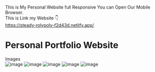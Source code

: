 This is My Personal Website full Responsive You can Open Our Mobile Browser. 
<br>
This is Link my Website 👇
<br>
https://steady-rolypoly-f2d43d.netlify.app/
# Personal Portfolio Website 
Images
<br>
![image](https://github.com/MohdHadi72/Personal-ProtFolio-/assets/154020781/d5b5f9c4-636f-40ed-8b3b-bb835462d790)
![image](https://github.com/MohdHadi72/Personal-ProtFolio-/assets/154020781/22aae31a-32b2-4f1c-a187-ed5991b100d9)
![image](https://github.com/MohdHadi72/Personal-ProtFolio-/assets/154020781/01403632-7106-4fc8-aaa4-cfa2362d816a)
![image](https://github.com/MohdHadi72/Personal-ProtFolio-/assets/154020781/40898a3c-fac1-409f-94ad-e8e321204ad8)
![image](https://github.com/MohdHadi72/Personal-ProtFolio-/assets/154020781/ee40ed03-2aba-4425-8c82-72860d9192a5)
